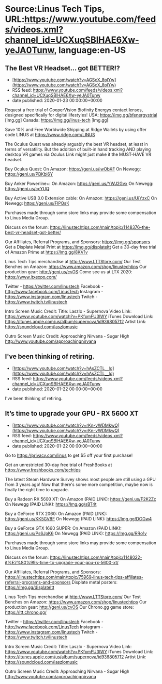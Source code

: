 # Source:Linus Tech Tips, URL:https://www.youtube.com/feeds/videos.xml?channel_id=UCXuqSBlHAE6Xw-yeJA0Tunw, language:en-US

## The Best VR Headset... got BETTER!?
 - [https://www.youtube.com/watch?v=AGScX_8plYw](https://www.youtube.com/watch?v=AGScX_8plYw)
 - RSS feed: https://www.youtube.com/feeds/videos.xml?channel_id=UCXuqSBlHAE6Xw-yeJA0Tunw
 - date published: 2020-01-23 00:00:00+00:00

Request a free trial of CooperVision Biofinity Energys contact lenses, designed specifically for digital lifestyles!
USA: https://lmg.gg/bfenergystrial [lmg.gg]
Canada: https://lmg.gg/linus-tech [lmg.gg]

Save 10% and Free Worldwide Shipping at Ridge Wallets by using offer code LINUS at https://www.ridge.com/LINUS

The Oculus Quest was already arguably the best VR headset, at least in terms of versatility. But the addition of built-in hand tracking AND playing desktop VR games via Oculus Link might just make it the MUST-HAVE VR headset.

Buy Oculus Quest:
On Amazon: https://geni.us/iwObXF
On Newegg: https://geni.us/PBKbi6Y

Buy Anker Powerline+:
On Amazon: https://geni.us/YWJ2Gvx
On Newegg: https://geni.us/ccYUQ

Buy Active USB 3.0 Extension cable:
On Amazon: https://geni.us/UiYzxC
On Newegg: https://geni.us/FIPQsK

Purchases made through some store links may provide some compensation to Linus Media Group.

Discuss on the forum: https://linustechtips.com/main/topic/1148376-the-best-vr-headset-got-better/

Our Affiliates, Referral Programs, and Sponsors: https://lmg.gg/sponsors
Get a Displate Metal Print at https://lmg.gg/displateltt
Get a 30-day free trial of Amazon Prime at https://lmg.gg/8KV1v

Linus Tech Tips merchandise at http://www.LTTStore.com/ 
Our Test Benches on Amazon: https://www.amazon.com/shop/linustechtips 
Our production gear: http://geni.us/cvOS
Come see us at LTX 2020: https://www.ltxexpo.com/

Twitter - https://twitter.com/linustech
Facebook - http://www.facebook.com/LinusTech
Instagram - https://www.instagram.com/linustech
Twitch - https://www.twitch.tv/linustech 

Intro Screen Music Credit:
Title: Laszlo - Supernova
Video Link: https://www.youtube.com/watch?v=PKfxmFU3lWY
iTunes Download Link: https://itunes.apple.com/us/album/supernova/id936805712
Artist Link: https://soundcloud.com/laszlomusic

Outro Screen Music Credit: Approaching Nirvana - Sugar High http://www.youtube.com/approachingnirvana

## I've been thinking of retiring.
 - [https://www.youtube.com/watch?v=hAsZCTL__lo](https://www.youtube.com/watch?v=hAsZCTL__lo)
 - RSS feed: https://www.youtube.com/feeds/videos.xml?channel_id=UCXuqSBlHAE6Xw-yeJA0Tunw
 - date published: 2020-01-22 00:00:00+00:00

I've been thinking of retiring.

## It’s time to upgrade your GPU - RX 5600 XT
 - [https://www.youtube.com/watch?v=rKn-vWDMkwQ](https://www.youtube.com/watch?v=rKn-vWDMkwQ)
 - RSS feed: https://www.youtube.com/feeds/videos.xml?channel_id=UCXuqSBlHAE6Xw-yeJA0Tunw
 - date published: 2020-01-22 00:00:00+00:00

Go to https://privacy.com/linus ​to get $5 off your first purchase!

Get an unrestricted 30-day free trial of FreshBooks at https://www.freshbooks.com/techtips

The latest Steam Hardware Survey shows most people are still using a GPU from 3 years ago! Now that there's some more competition, maybe now is finally the right time to upgrade.

Buy a Radeon RX 5600 XT:
On Amazon (PAID LINK): https://geni.us/F2K2Zc
On Newegg (PAID LINK): https://lmg.gg/sBT4t

Buy a GeForce RTX 2060:
On Amazon (PAID LINK): https://geni.us/KK5GV8F
On Newegg (PAID LINK): https://lmg.gg/DOGw4

Buy a GeForce GTX 1660 SUPER:
On Amazon (PAID LINK): https://geni.us/Ps6JpK6
On Newegg (PAID LINK): https://lmg.gg/RRo1y

Purchases made through some store links may provide some compensation to Linus Media Group.

Discuss on the forum: https://linustechtips.com/main/topic/1148022-it%E2%80%99s-time-to-upgrade-your-gpu-rx-5600-xt/

Our Affiliates, Referral Programs, and Sponsors:
https://linustechtips.com/main/topic/75969-linus-tech-tips-affiliates-referral-programs-and-sponsors
Displate metal posters: https://lmg.gg/displateltt

Linus Tech Tips merchandise at http://www.LTTStore.com/
Our Test Benches on Amazon: https://www.amazon.com/shop/linustechtips
Our production gear: http://geni.us/cvOS
Our Chrono.gg game store: https://ltt.chrono.gg/

Twitter - https://twitter.com/linustech
Facebook - http://www.facebook.com/LinusTech
Instagram - https://www.instagram.com/linustech
Twitch - https://www.twitch.tv/linustech

Intro Screen Music Credit: Title: Laszlo - Supernova
Video Link: https://www.youtube.com/watch?v=PKfxmFU3lWY
iTunes Download Link: https://itunes.apple.com/us/album/supernova/id936805712
Artist Link: https://soundcloud.com/laszlomusic

Outro Screen Music Credit: Approaching Nirvana - Sugar High
http://www.youtube.com/approachingnirvana

